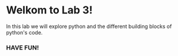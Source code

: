 # Welkom to Lab 3!

In this lab we will explore python and the different building blocks of python's code.

### HAVE FUN!
